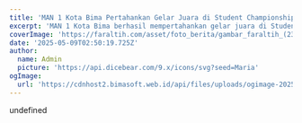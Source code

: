 ```yaml
---
title: 'MAN 1 Kota Bima Pertahankan Gelar Juara di Student Championship AFKOT 2025'
excerpt: 'MAN 1 Kota Bima berhasil mempertahankan gelar juara di Student Championship AFKOT 2025 setelah menang dalam adu penalti yang sengit.'
coverImage: 'https://faraltih.com/asset/foto_berita/gambar_faraltih_(23).png'
date: '2025-05-09T02:50:19.725Z'
author:
  name: Admin
  picture: 'https://api.dicebear.com/9.x/icons/svg?seed=Maria'
ogImage:
  url: 'https://cdnhost2.bimasoft.web.id/api/files/uploads/ogimage-2025-05-09T02:50:19.725Z-man-1-kota-bima-pertahankan-gelar-juara-di-student-championship-afkot-2025.jpg'
---
```


undefined